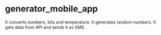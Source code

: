 # generator_mobile_app
It converts numbers, bits and temperature. It generates random numbers. It gets data from API and sends it as SMS.
